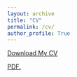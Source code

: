 ```yaml
---
layout: archive
title: "CV"
permalink: /cv/
author_profile: True
---
```



<a href="/vita_09172022.pdf" download>Download My CV</a>

<a href="richardeogden.github.io/vita_09172022.pd" target="_blank">PDF.</a>
